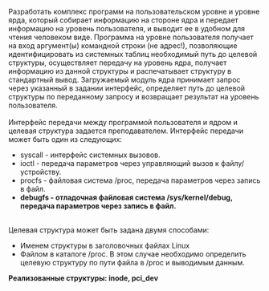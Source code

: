 Разработать комплекс программ на пользовательском уровне и уровне ярда, который собирает информацию на стороне ядра и передает информацию на уровень пользователя, и выводит ее в удобном для чтения человеком виде. Программа на уровне пользователя получает на вход аргумент(ы) командной строки (не адрес!), позволяющие идентифицировать из системных таблиц необходимый путь до целевой структуры, осуществляет передачу на уровень ядра, получает информацию из данной структуры и распечатывает структуру в стандартный вывод. Загружаемый модуль ядра принимает запрос через указанный в задании интерфейс, определяет путь до целевой структуры по переданному запросу и возвращает результат на уровень пользователя.
<br><br>
Интерфейс передачи между программой пользователя и ядром и целевая структура задается преподавателем. Интерфейс передачи может быть один из следующих:
<ul>
<li>syscall - интерфейс системных вызовов.</li>
<li>ioctl - передача параметров через управляющий вызов к файлу/устройству.</li>
<li>procfs - файловая система /proc, передача параметров через запись в файл.</li>
<b><li>debugfs - отладочная файловая система /sys/kernel/debug, передача параметров через запись в файл.</li></b>
</ul>

<br>
Целевая структура может быть задана двумя способами:

<ul>
<li>Именем структуры в заголовочных файлах Linux</li>
<li>Файлом в каталоге /proc. В этом случае необходимо определить целевую структуру по пути файла в /proc и выводимым данным.</li>
</ul>

<b>Реализованные структуры: inode, pci_dev</b>
